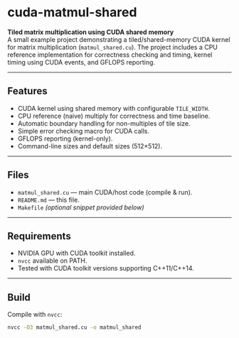 # cuda-matmul-shared

**Tiled matrix multiplication using CUDA shared memory**  
A small example project demonstrating a tiled/shared-memory CUDA kernel for matrix multiplication (`matmul_shared.cu`). The project includes a CPU reference implementation for correctness checking and timing, kernel timing using CUDA events, and GFLOPS reporting.

---

## Features
- CUDA kernel using shared memory with configurable `TILE_WIDTH`.
- CPU reference (naive) multiply for correctness and time baseline.
- Automatic boundary handling for non-multiples of tile size.
- Simple error checking macro for CUDA calls.
- GFLOPS reporting (kernel-only).
- Command-line sizes and default sizes (512×512).

---

## Files
- `matmul_shared.cu` — main CUDA/host code (compile & run).
- `README.md` — this file.
- `Makefile` *(optional snippet provided below)*

---

## Requirements
- NVIDIA GPU with CUDA toolkit installed.
- `nvcc` available on PATH.
- Tested with CUDA toolkit versions supporting C++11/C++14.

---

## Build

Compile with `nvcc`:

```bash
nvcc -O3 matmul_shared.cu -o matmul_shared

